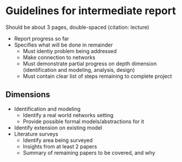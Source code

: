 # Guidelines for intermediate report

Should be about 3 pages, double-spaced (citation: lecture)

* Report progress so far
* Specifies what will be done in remainder
    * Must identiy problem being addressed
    * Make connection to networks
    * Must demonstrate partial progress on depth dimension
      (identification and modeling, analysis, design)
    * Must contain clear list of steps remaining to complete project

## Dimensions

* Identification and modeling
    * Identify a real world networks setting
    * Provide possible formal models/abstractions for it
* Identify extension on existing model
* Literature surveys
    * Identify area being surveyed
    * Insights from at least 2 papers
    * Summary of remaining papers to be covered, and why
